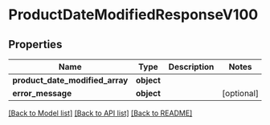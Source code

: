# ProductDateModifiedResponseV100

## Properties
Name | Type | Description | Notes
------------ | ------------- | ------------- | -------------
**product_date_modified_array** | **object** |  | 
**error_message** | **object** |  | [optional] 

[[Back to Model list]](../README.md#documentation-for-models) [[Back to API list]](../README.md#documentation-for-api-endpoints) [[Back to README]](../README.md)

